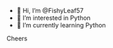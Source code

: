 - 👋 Hi, I’m @FishyLeaf57
- 👀 I’m interested in Python
- 🌱 I’m currently learning Python

<!---
FishyLeaf57/FishyLeaf57 is a ✨ special ✨ repository because its `README.md` (this file) appears on your GitHub profile.
You can click the Preview link to take a look at your changes.
--->

Cheers
